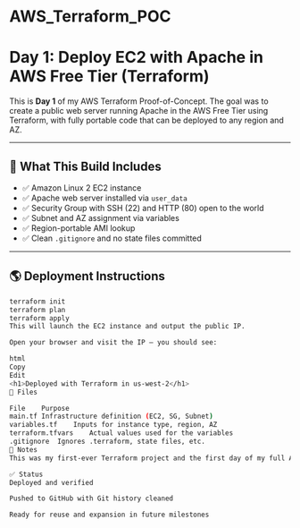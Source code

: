 # AWS_Terraform_POC
# Day 1: Deploy EC2 with Apache in AWS Free Tier (Terraform)

This is **Day 1** of my AWS Terraform Proof-of-Concept. The goal was to create a public web server running Apache in the AWS Free Tier using Terraform, with fully portable code that can be deployed to any region and AZ.

---

## 🚀 What This Build Includes

- ✅ Amazon Linux 2 EC2 instance
- ✅ Apache web server installed via `user_data`
- ✅ Security Group with SSH (22) and HTTP (80) open to the world
- ✅ Subnet and AZ assignment via variables
- ✅ Region-portable AMI lookup
- ✅ Clean `.gitignore` and no state files committed

---

## 🌎 Deployment Instructions

```bash
terraform init
terraform plan
terraform apply
This will launch the EC2 instance and output the public IP.

Open your browser and visit the IP — you should see:

html
Copy
Edit
<h1>Deployed with Terraform in us-west-2</h1>
📁 Files

File	Purpose
main.tf	Infrastructure definition (EC2, SG, Subnet)
variables.tf	Inputs for instance type, region, AZ
terraform.tfvars	Actual values used for the variables
.gitignore	Ignores .terraform, state files, etc.
🧠 Notes
This was my first-ever Terraform project and the first day of my full AWS POC build. I chose to start with the basics — provisioning infrastructure as code, creating a working EC2 web server, and proving that I could build portable, modular Terraform from scratch.

✅ Status
Deployed and verified

Pushed to GitHub with Git history cleaned

Ready for reuse and expansion in future milestones
